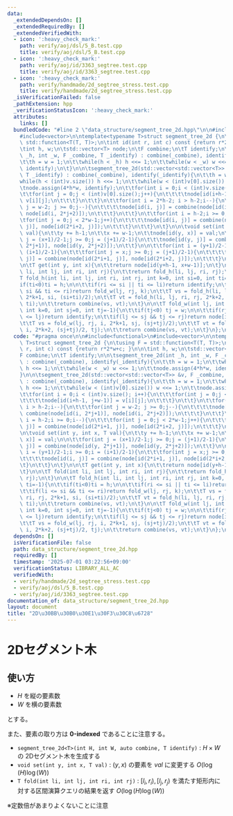 ```yaml
---
data:
  _extendedDependsOn: []
  _extendedRequiredBy: []
  _extendedVerifiedWith:
  - icon: ':heavy_check_mark:'
    path: verify/aoj/dsl/5_B.test.cpp
    title: verify/aoj/dsl/5_B.test.cpp
  - icon: ':heavy_check_mark:'
    path: verify/aoj/id/3363_segtree.test.cpp
    title: verify/aoj/id/3363_segtree.test.cpp
  - icon: ':heavy_check_mark:'
    path: verify/handmade/2d_segtree_stress.test.cpp
    title: verify/handmade/2d_segtree_stress.test.cpp
  _isVerificationFailed: false
  _pathExtension: hpp
  _verificationStatusIcon: ':heavy_check_mark:'
  attributes:
    links: []
  bundledCode: "#line 2 \"data_structure/segment_tree_2d.hpp\"\n\n#include<functional>\n\
    #include<vector>\n\ntemplate<typename T>struct segment_tree_2d {\n\tusing F =\
    \ std::function<T(T, T)>;\n\tint id(int r, int c) const {return r*2*w+c; }\n\n\
    \tint h, w;\n\tstd::vector<T> node;\n\tF combine;\n\tT identify;\n\n\tsegment_tree_2d(int\
    \ _h, int _w, F _combine, T _identify) : combine(_combine), identify(_identify){\n\
    \t\th = w = 1;\n\t\twhile(h < _h) h <<= 1;\n\t\twhile(w < _w) w <<= 1;\n\t\tnode.assign(4*h*w,\
    \ identify);\n\t}\n\n\tsegment_tree_2d(std::vector<std::vector<T>> &v, F _combine,\
    \ T _identify) : combine(_combine), identify(_identify){\n\t\th = w = 1;\n\t\t\
    while(h < (int)v.size()) h <<= 1;\n\t\twhile(w < (int)v[0].size()) w <<= 1;\n\t\
    \tnode.assign(4*h*w, identify);\n\t\tfor(int i = 0;i < (int)v.size(); i++){\n\t\
    \t\tfor(int j = 0;j < (int)v[0].size();j++){\n\t\t\t\tnode[id(i+h-1, j+w-1)] =\
    \ v[i][j];\n\t\t\t}\n\t\t}\n\t\tfor(int i = 2*h-2; i > h-2;i--){\n\t\t\tfor(int\
    \ j = w-2; j >= 0;j--){\n\t\t\t\tnode[id(i, j)] = combine(node[id(i, 2*j+1)],\
    \ node[id(i, 2*j+2)]);\n\t\t\t}\n\t\t}\n\t\tfor(int i = h-2;i >= 0;i--){\n\t\t\
    \tfor(int j = 0;j < 2*w-1;j++){\n\t\t\t\tnode[id(i, j)] = combine(node[id(2*i+1,\
    \ j)], node[id(2*i+2, j)]);\n\t\t\t}\n\t\t}\n\t}\n\n\tvoid set(int y, int x, T\
    \ val){\n\t\ty += h-1;\n\t\tx += w-1;\n\t\tnode[id(y, x)] = val;\n\n\t\tfor(int\
    \ j = (x+1)/2-1;j >= 0;j = (j+1)/2-1){\n\t\t\tnode[id(y, j)] = combine(node[id(y,\
    \ 2*j+1)], node[id(y, 2*j+2)]);\n\t\t}\n\n\t\tfor(int i = (y+1)/2-1;i >= 0;i =\
    \ (i+1)/2-1){\n\t\t\tfor(int j = x;j >= 0;j = (j+1)/2-1){\n\t\t\t\tnode[id(i,\
    \ j)] = combine(node[id(2*i+1, j)], node[id(2*i+2, j)]);\n\t\t\t}\n\t\t}\n\t}\n\
    \n\tT get(int y, int x){\n\t\treturn node[id(y+h-1, x+w-1)];\n\t}\n\n\tT fold(int\
    \ li, int lj, int ri, int rj){\n\t\treturn fold_h(li, lj, ri, rj);\n\t}\n\n\t\
    T fold_h(int li, int lj, int ri, int rj, int k=0, int si=0, int ti=-1){\n\t\t\
    if(ti<0)ti = h;\n\n\t\tif(ri <= si || ti <= li)return identify;\n\t\tif(li <=\
    \ si && ti <= ri)return fold_w(lj, rj, k);\n\t\tT vs = fold_h(li, lj, ri, rj,\
    \ 2*k+1, si, (si+ti)/2);\n\t\tT vt = fold_h(li, lj, ri, rj, 2*k+2, (si+ti)/2,\
    \ ti);\n\t\treturn combine(vs, vt);\n\t}\n\n\tT fold_w(int lj, int rj, int i,\
    \ int k=0, int sj=0, int tj=-1){\n\t\tif(tj<0) tj = w;\n\n\t\tif(rj <= sj || tj\
    \ <= lj)return identify;\n\t\tif(lj <= sj && tj <= rj)return node[id(i, k)];\n\
    \t\tT vs = fold_w(lj, rj, i, 2*k+1, sj, (sj+tj)/2);\n\t\tT vt = fold_w(lj, rj,\
    \ i, 2*k+2, (sj+tj)/2, tj);\n\t\treturn combine(vs, vt);\n\t}\n};\n\n"
  code: "#pragma once\n\n#include<functional>\n#include<vector>\n\ntemplate<typename\
    \ T>struct segment_tree_2d {\n\tusing F = std::function<T(T, T)>;\n\tint id(int\
    \ r, int c) const {return r*2*w+c; }\n\n\tint h, w;\n\tstd::vector<T> node;\n\t\
    F combine;\n\tT identify;\n\n\tsegment_tree_2d(int _h, int _w, F _combine, T _identify)\
    \ : combine(_combine), identify(_identify){\n\t\th = w = 1;\n\t\twhile(h < _h)\
    \ h <<= 1;\n\t\twhile(w < _w) w <<= 1;\n\t\tnode.assign(4*h*w, identify);\n\t\
    }\n\n\tsegment_tree_2d(std::vector<std::vector<T>> &v, F _combine, T _identify)\
    \ : combine(_combine), identify(_identify){\n\t\th = w = 1;\n\t\twhile(h < (int)v.size())\
    \ h <<= 1;\n\t\twhile(w < (int)v[0].size()) w <<= 1;\n\t\tnode.assign(4*h*w, identify);\n\
    \t\tfor(int i = 0;i < (int)v.size(); i++){\n\t\t\tfor(int j = 0;j < (int)v[0].size();j++){\n\
    \t\t\t\tnode[id(i+h-1, j+w-1)] = v[i][j];\n\t\t\t}\n\t\t}\n\t\tfor(int i = 2*h-2;\
    \ i > h-2;i--){\n\t\t\tfor(int j = w-2; j >= 0;j--){\n\t\t\t\tnode[id(i, j)] =\
    \ combine(node[id(i, 2*j+1)], node[id(i, 2*j+2)]);\n\t\t\t}\n\t\t}\n\t\tfor(int\
    \ i = h-2;i >= 0;i--){\n\t\t\tfor(int j = 0;j < 2*w-1;j++){\n\t\t\t\tnode[id(i,\
    \ j)] = combine(node[id(2*i+1, j)], node[id(2*i+2, j)]);\n\t\t\t}\n\t\t}\n\t}\n\
    \n\tvoid set(int y, int x, T val){\n\t\ty += h-1;\n\t\tx += w-1;\n\t\tnode[id(y,\
    \ x)] = val;\n\n\t\tfor(int j = (x+1)/2-1;j >= 0;j = (j+1)/2-1){\n\t\t\tnode[id(y,\
    \ j)] = combine(node[id(y, 2*j+1)], node[id(y, 2*j+2)]);\n\t\t}\n\n\t\tfor(int\
    \ i = (y+1)/2-1;i >= 0;i = (i+1)/2-1){\n\t\t\tfor(int j = x;j >= 0;j = (j+1)/2-1){\n\
    \t\t\t\tnode[id(i, j)] = combine(node[id(2*i+1, j)], node[id(2*i+2, j)]);\n\t\t\
    \t}\n\t\t}\n\t}\n\n\tT get(int y, int x){\n\t\treturn node[id(y+h-1, x+w-1)];\n\
    \t}\n\n\tT fold(int li, int lj, int ri, int rj){\n\t\treturn fold_h(li, lj, ri,\
    \ rj);\n\t}\n\n\tT fold_h(int li, int lj, int ri, int rj, int k=0, int si=0, int\
    \ ti=-1){\n\t\tif(ti<0)ti = h;\n\n\t\tif(ri <= si || ti <= li)return identify;\n\
    \t\tif(li <= si && ti <= ri)return fold_w(lj, rj, k);\n\t\tT vs = fold_h(li, lj,\
    \ ri, rj, 2*k+1, si, (si+ti)/2);\n\t\tT vt = fold_h(li, lj, ri, rj, 2*k+2, (si+ti)/2,\
    \ ti);\n\t\treturn combine(vs, vt);\n\t}\n\n\tT fold_w(int lj, int rj, int i,\
    \ int k=0, int sj=0, int tj=-1){\n\t\tif(tj<0) tj = w;\n\n\t\tif(rj <= sj || tj\
    \ <= lj)return identify;\n\t\tif(lj <= sj && tj <= rj)return node[id(i, k)];\n\
    \t\tT vs = fold_w(lj, rj, i, 2*k+1, sj, (sj+tj)/2);\n\t\tT vt = fold_w(lj, rj,\
    \ i, 2*k+2, (sj+tj)/2, tj);\n\t\treturn combine(vs, vt);\n\t}\n};\n\n"
  dependsOn: []
  isVerificationFile: false
  path: data_structure/segment_tree_2d.hpp
  requiredBy: []
  timestamp: '2025-07-01 03:22:56+09:00'
  verificationStatus: LIBRARY_ALL_AC
  verifiedWith:
  - verify/handmade/2d_segtree_stress.test.cpp
  - verify/aoj/dsl/5_B.test.cpp
  - verify/aoj/id/3363_segtree.test.cpp
documentation_of: data_structure/segment_tree_2d.hpp
layout: document
title: "2D\u30BB\u30B0\u30E1\u30F3\u30C8\u6728"
---
```


# 2Dセグメント木

## 使い方

- $H$ を縦の要素数
- $W$ を横の要素数

とする。

また、要素の取り方は **0-indexed** であることに注意する。

- ``segment_tree_2d<T>(int H, int W, auto combine, T identify)`` : $H\times W$ の 2Dセグメント木を生成する
- ``void set(int y, int x, T val)`` : $(y, x)$ の要素を $val$ に変更する  $O(\log(H)\log(W))$
- ``T fold(int li, int lj, int ri, int rj)`` : $[l_i, r_i), [l_j, r_j)$ を満たす矩形内に対する区間演算クエリの結果を返す $O(\log(H)\log(W))$

※定数倍があまりよくないことに注意
